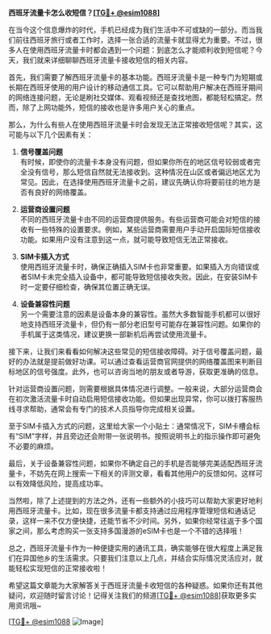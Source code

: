 **西班牙流量卡怎么收短信？[[TG💪+ @esim1088](https://t.me/s/esim1088)]**

在当今这个信息爆炸的时代，手机已经成为我们生活中不可或缺的一部分。而当我们前往西班牙旅行或者工作时，选择一张合适的流量卡就显得尤为重要。不过，很多人在使用西班牙流量卡时都会遇到一个问题：到底怎么才能顺利收到短信呢？今天，我们就来详细聊聊西班牙流量卡接收短信的相关内容。

首先，我们需要了解西班牙流量卡的基本功能。西班牙流量卡是一种专门为短期或长期在西班牙使用的用户设计的移动通信工具。它可以帮助用户解决在西班牙期间的网络连接问题，无论是刷社交媒体、观看视频还是查找地图，都能轻松搞定。然而，除了上网功能外，短信的接收也是许多用户关心的重点。

那么，为什么有些人在使用西班牙流量卡时会发现无法正常接收短信呢？其实，这可能与以下几个因素有关：

1. **信号覆盖问题**  
   有时候，即使你的流量卡本身没有问题，但如果你所在的地区信号较弱或者完全没有信号，那么短信自然就无法接收到。这种情况在山区或者偏远地区尤为常见。因此，在选择使用西班牙流量卡之前，建议先确认你将要前往的地方是否有良好的网络覆盖。

2. **运营商设置问题**  
   不同的西班牙流量卡由不同的运营商提供服务。有些运营商可能会对短信的接收有一些特殊的设置要求。例如，某些运营商需要用户手动开启国际短信接收功能。如果用户没有注意到这一点，就可能导致短信无法正常接收。

3. **SIM卡插入方式**  
   使用西班牙流量卡时，确保正确插入SIM卡也非常重要。如果插入方向错误或者SIM卡未完全插入设备中，都可能导致短信接收失败。因此，在安装SIM卡时一定要仔细检查，确保其位置正确无误。

4. **设备兼容性问题**  
   另一个需要注意的因素是设备本身的兼容性。虽然大多数智能手机都可以很好地支持西班牙流量卡，但仍有一部分老旧型号可能存在兼容性问题。如果你的手机属于这类情况，建议更换一部新机后再尝试使用流量卡。

接下来，让我们来看看如何解决这些常见的短信接收障碍。对于信号覆盖问题，最好的办法就是提前做好功课。可以通过查看运营商官网提供的网络覆盖图来判断目标地区的信号强度。此外，也可以咨询当地的朋友或者导游，获取更准确的信息。

针对运营商设置问题，则需要根据具体情况进行调整。一般来说，大部分运营商会在初次激活流量卡时自动启用短信接收功能。但如果出现异常，你可以拨打客服热线寻求帮助，通常会有专门的技术人员指导你完成相关设置。

至于SIM卡插入方式的问题，这里给大家一个小贴士：通常情况下，SIM卡槽会标有“SIM”字样，并且旁边还会附带一张说明书。按照说明书上的指示操作即可避免不必要的麻烦。

最后，关于设备兼容性问题，如果你不确定自己的手机是否能够完美适配西班牙流量卡，不妨先在网上搜索一下相关的评测文章，看看其他用户的反馈如何。这样可以有效降低风险，提高成功率。

当然啦，除了上述提到的方法之外，还有一些额外的小技巧可以帮助大家更好地利用西班牙流量卡。比如，现在很多流量卡都支持通过应用程序管理短信和通话记录，这样一来不仅方便快捷，还能节省不少时间。另外，如果你经常往返于多个国家之间，那么考虑购买一张支持多国漫游的eSIM卡也是一个不错的选择哦！

总之，西班牙流量卡作为一种便捷实用的通讯工具，确实能够在很大程度上满足我们在异国他乡的生活需求。只要我们注意以上几点，并结合实际情况灵活应对，就能轻松实现短信的正常接收啦！

希望这篇文章能为大家解答关于西班牙流量卡收短信的各种疑惑。如果你还有其他疑问，欢迎随时留言讨论！记得关注我们的频道[[TG💪+ @esim1088](https://t.me/s/esim1088)]获取更多实用资讯哦~

[[TG💪+ @esim1088](https://t.me/s/esim1088) ![Image](https://i.postimg.cc/4NQfJmqS/Snipaste-2025-05-13-00-14-12.png)]